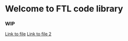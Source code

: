 # Welcome to FTL code library

### WIP
[Link to file](https://github.com/fasterthanlight-me/ftl-code-library/blob/4fd21d2822ccf5e830655950efe65f0cc0775520/frontend/react/hooks/useQueryParams.js)
[Link to file 2](frontend/react/hooks/useQueryParams.js)
